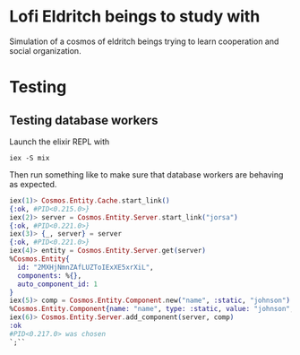 # Lofi Eldritch beings to study with

Simulation of a cosmos of eldritch beings trying to learn cooperation and social organization.

# Testing

## Testing database workers

Launch the elixir REPL with
``` shell
iex -S mix
```


Then run something like to make sure that database workers
are behaving as expected.
``` elixir
iex(1)> Cosmos.Entity.Cache.start_link()
{:ok, #PID<0.215.0>}
iex(2)> server = Cosmos.Entity.Server.start_link("jorsa")
{:ok, #PID<0.221.0>}
iex(3)> {_, server} = server
{:ok, #PID<0.221.0>}
iex(4)> entity = Cosmos.Entity.Server.get(server)
%Cosmos.Entity{
  id: "2MXHjNmnZAfLUZToIExXE5xrXiL",
  components: %{},
  auto_component_id: 1
}
iex(5)> comp = Cosmos.Entity.Component.new("name", :static, "johnson")
%Cosmos.Entity.Component{name: "name", type: :static, value: "johnson", id: nil}
iex(6)> Cosmos.Entity.Server.add_component(server, comp)
:ok
#PID<0.217.0> was chosen
`;``

